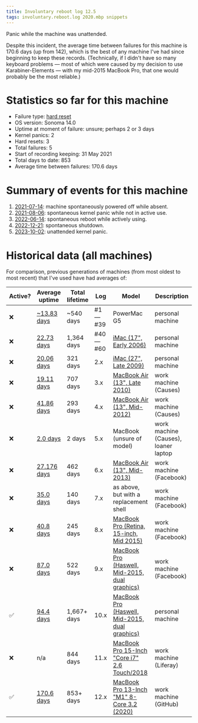 ```yaml
---
title: Involuntary reboot log 12.5
tags: involuntary.reboot.log 2020.mbp snippets
---
```


Panic while the machine was unattended.

Despite this incident, the average time between failures for this machine is 170.6 days (up from 142), which is the best of any machine I've had since beginning to keep these records. (Technically, if I didn't have so many keyboard problems — most of which were caused by my decision to use Karabiner-Elements — with my mid-2015 MacBook Pro, that one would probably be the most reliable.)

# Statistics so far for this machine

-   Failure type: [hard reset](/wiki/Hard_reset)
-   OS version: Sonoma 14.0
-   Uptime at moment of failure: unsure; perhaps 2 or 3 days
-   Kernel panics: 2
-   Hard resets: 3
-   Total failures: 5
-   Start of recording keeping: 31 May 2021
-   Total days to date: 853
-   Average time between failures: 170.6 days

# Summary of events for this machine

1. [2021-07-14](/snippets/1167): machine spontaneously powered off while absent.
1. [2021-08-06](/snippets/1168): spontaneous kernel panic while not in active use.
1. [2022-06-14](/snippets/1174): spontaneous reboot while actively using.
1. [2022-12-21](/snippets/1175): spontaneous shutdown.
1. [2023-10-02](/snippets/1177): unattended kernel panic.

# Historical data (all machines)

For comparison, previous generations of machines (from most oldest to most recent) that I've used have had averages of:

| Active? | Average uptime | Total lifetime | Log | Model | Description |
| --- | --- | --- | --- | --- | --- |
| ❌ | [~13.83 days](/blog/involuntary-reboot-log-39) | \~540 days | #1 &mdash; #39 | PowerMac G5 | personal machine |
| ❌ | [22.73 days](/blog/involuntary-reboot-log-60) | 1,364 days | #40 &mdash; #60 | [iMac (17", Early 2006)](http://www.everymac.com/systems/apple/imac/specs/imac_cd_1.83_17.html) | personal machine |
| ❌ | [20.06 days](/snippets/23) | 321 days | 2.x | [iMac (27", Late 2009)](http://www.everymac.com/systems/apple/imac/stats/imac-core-i5-2.66-27-inch-aluminum-late-2009-specs.html) | personal machine |
| ❌ | [19.11 days](/snippets/128) | 707 days | 3.x | [MacBook Air (13", Late 2010)](http://www.everymac.com/systems/apple/macbook-air/specs/macbook-air-core-2-duo-2.13-13-late-2010-specs.html) | work machine (Causes) |
| ❌ | [41.86 days](/snippets/170) | 293 days | 4.x | [MacBook Air (13", Mid-2012)](http://www.everymac.com/systems/apple/macbook-air/specs/macbook-air-core-i5-1.8-13-mid-2012-specs.html) | work machine (Causes) |
| ❌ | [2.0 days](/snippets/171) | 2 days | 5.x | MacBook (unsure of model) | work machine (Causes), loaner laptop |
| ❌ | [27.176 days](/snippets/1117) | 462 days | 6.x | [MacBook Air (13", Mid-2013)](http://www.everymac.com/systems/apple/macbook-air/specs/macbook-air-core-i7-1.7-13-mid-2013-specs.html) | work machine (Facebook) |
| ❌ | [35.0 days](/snippets/1138) | 140 days | 7.x | as above, but with a replacement shell | work machine (Facebook) |
| ❌ | [40.8 days](/snippets/1144) | 245 days | 8.x | [MacBook Pro (Retina, 15-inch, Mid 2015)](http://www.everymac.com/systems/apple/macbook_pro/specs/macbook-pro-core-i7-2.8-15-iris-only-mid-2015-retina-display-specs.html) | work machine (Facebook) |
| ❌ | [87.0 days](/snippets/1153) | 522 days | 9.x | [MacBook Pro (Haswell, Mid-2015, dual graphics)](http://www.everymac.com/systems/apple/macbook_pro/specs/macbook-pro-core-i7-2.8-15-dual-graphics-mid-2015-retina-display-specs.html) | work machine (Facebook) |
| ✅ | [94.4 days](/snippets/1176) | 1,667+ days | 10.x | [MacBook Pro (Haswell, Mid-2015, dual graphics)](http://www.everymac.com/systems/apple/macbook_pro/specs/macbook-pro-core-i7-2.8-15-dual-graphics-mid-2015-retina-display-specs.html) | personal machine |
| ❌ | n/a | 844 days | 11.x | [MacBook Pro 15-Inch "Core i7" 2.6 Touch/2018](https://everymac.com/systems/apple/macbook_pro/specs/macbook-pro-core-i7-2.6-15-mid-2018-true-tone-display-touch-bar-specs.html) | work machine (Liferay) |
| ✅ | [170.6 days](/snippets/1177) | 853+ days | 12.x | [MacBook Pro 13-Inch "M1" 8-Core 3.2 (2020)](https://everymac.com/systems/apple/macbook_pro/specs/macbook-pro-m1-8-core-13-2020-specs.html) | work machine (GitHub) |
